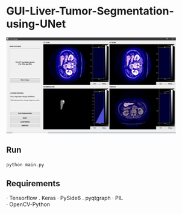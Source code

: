 # GUI-Liver-Tumor-Segmentation-using-UNet
<img src="img/ui.png" alt="UI" width="450"/>  

## Run  
`python main.py`

## Requirements
· Tensorflow
. Keras
· PySide6
. pyqtgraph
· PIL  
· OpenCV-Python
